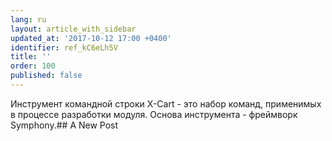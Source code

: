 ```yaml
---
lang: ru
layout: article_with_sidebar
updated_at: '2017-10-12 17:00 +0400'
identifier: ref_kC6eLh5V
title: ''
order: 100
published: false
---
```

Инструмент командной строки X-Cart - это набор команд, применимых в процессе разработки модуля.  Основа инструмента - фреймворк Symphony.## A New Post

